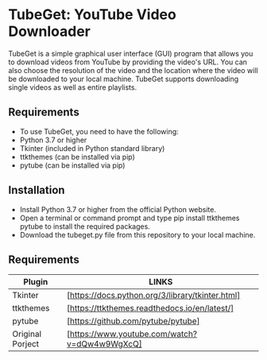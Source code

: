 # TubeGet: YouTube Video Downloader

TubeGet is a simple graphical user interface (GUI) program that allows you to download videos from YouTube by providing the video's URL. You can also choose the resolution of the video and the location where the video will be downloaded to your local machine. TubeGet supports downloading single videos as well as entire playlists.

## Requirements
- To use TubeGet, you need to have the following:
- Python 3.7 or higher
- Tkinter (included in Python standard library)
- ttkthemes (can be installed via pip)
- pytube (can be installed via pip)


## Installation

- Install Python 3.7 or higher from the official Python website.
- Open a terminal or command prompt and type pip install ttkthemes pytube to install the required packages.
- Download the tubeget.py file from this repository to your local machine.

## Requirements
| Plugin | LINKS |
| ------ | ------ |
| Tkinter | [https://docs.python.org/3/library/tkinter.html] |
| ttkthemes | [https://ttkthemes.readthedocs.io/en/latest/] |
| pytube | [https://github.com/pytube/pytube] |
| Original Porject | [https://www.youtube.com/watch?v=dQw4w9WgXcQ] |
